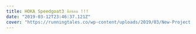 ```yaml
---
title: HOKA Speedgoat3 อีกรอบ !!!
date: "2019-03-12T23:46:37.121Z"
cover: "https://runningtales.co/wp-content/uploads/2019/03/New-Project.png"
---
```


